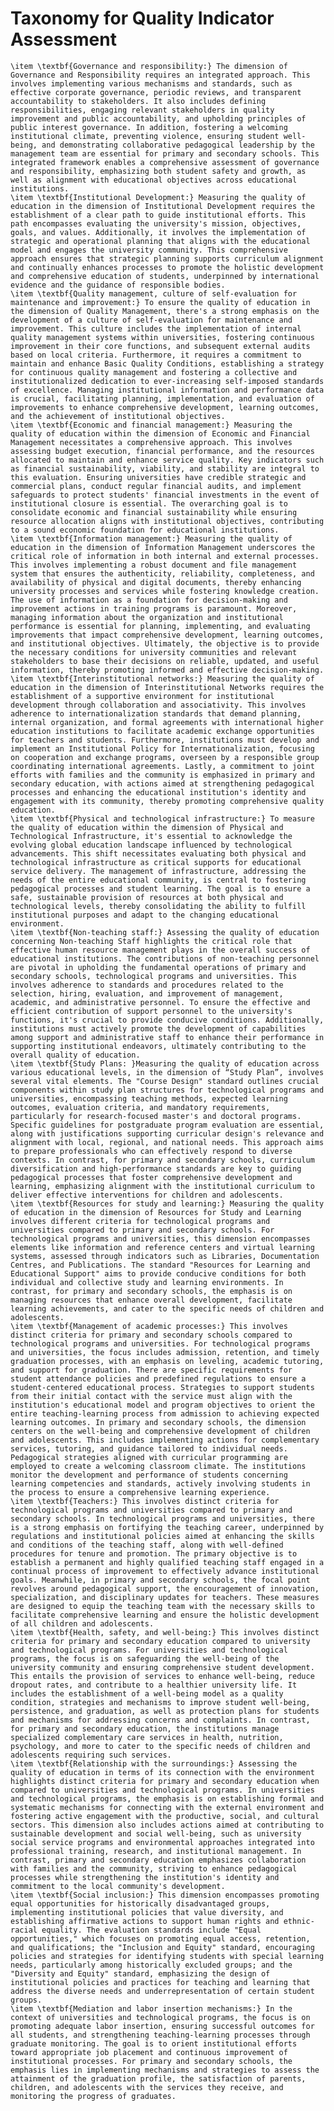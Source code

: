 # Taxonomy for Quality Indicator Assessment
    \item \textbf{Governance and responsibility:} The dimension of Governance and Responsibility requires an integrated approach. This involves implementing various mechanisms and standards, such as effective corporate governance, periodic reviews, and transparent accountability to stakeholders. It also includes defining responsibilities, engaging relevant stakeholders in quality improvement and public accountability, and upholding principles of public interest governance. In addition, fostering a welcoming institutional climate, preventing violence, ensuring student well-being, and demonstrating collaborative pedagogical leadership by the management team are essential for primary and secondary schools. This integrated framework enables a comprehensive assessment of governance and responsibility, emphasizing both student safety and growth, as well as alignment with educational objectives across educational institutions.
    \item \textbf{Institutional Development:} Measuring the quality of education in the dimension of Institutional Development requires the establishment of a clear path to guide institutional efforts. This path encompasses evaluating the university's mission, objectives, goals, and values. Additionally, it involves the implementation of strategic and operational planning that aligns with the educational model and engages the university community. This comprehensive approach ensures that strategic planning supports curriculum alignment and continually enhances processes to promote the holistic development and comprehensive education of students, underpinned by international evidence and the guidance of responsible bodies.
    \item \textbf{Quality management, culture of self-evaluation for maintenance and improvement:} To ensure the quality of education in the dimension of Quality Management, there's a strong emphasis on the development of a culture of self-evaluation for maintenance and improvement. This culture includes the implementation of internal quality management systems within universities, fostering continuous improvement in their core functions, and subsequent external audits based on local criteria. Furthermore, it requires a commitment to maintain and enhance Basic Quality Conditions, establishing a strategy for continuous quality management and fostering a collective and institutionalized dedication to ever-increasing self-imposed standards of excellence. Managing institutional information and performance data is crucial, facilitating planning, implementation, and evaluation of improvements to enhance comprehensive development, learning outcomes, and the achievement of institutional objectives.
    \item \textbf{Economic and financial management:} Measuring the quality of education within the dimension of Economic and Financial Management necessitates a comprehensive approach. This involves assessing budget execution, financial performance, and the resources allocated to maintain and enhance service quality. Key indicators such as financial sustainability, viability, and stability are integral to this evaluation. Ensuring universities have credible strategic and commercial plans, conduct regular financial audits, and implement safeguards to protect students' financial investments in the event of institutional closure is essential. The overarching goal is to consolidate economic and financial sustainability while ensuring resource allocation aligns with institutional objectives, contributing to a sound economic foundation for educational institutions.
    \item \textbf{Information management:} Measuring the quality of education in the dimension of Information Management underscores the critical role of information in both internal and external processes. This involves implementing a robust document and file management system that ensures the authenticity, reliability, completeness, and availability of physical and digital documents, thereby enhancing university processes and services while fostering knowledge creation. The use of information as a foundation for decision-making and improvement actions in training programs is paramount. Moreover, managing information about the organization and institutional performance is essential for planning, implementing, and evaluating improvements that impact comprehensive development, learning outcomes, and institutional objectives. Ultimately, the objective is to provide the necessary conditions for university communities and relevant stakeholders to base their decisions on reliable, updated, and useful information, thereby promoting informed and effective decision-making.
    \item \textbf{Interinstitutional networks:} Measuring the quality of education in the dimension of Interinstitutional Networks requires the establishment of a supportive environment for institutional development through collaboration and associativity. This involves adherence to internationalization standards that demand planning, internal organization, and formal agreements with international higher education institutions to facilitate academic exchange opportunities for teachers and students. Furthermore, institutions must develop and implement an Institutional Policy for Internationalization, focusing on cooperation and exchange programs, overseen by a responsible group coordinating international agreements. Lastly, a commitment to joint efforts with families and the community is emphasized in primary and secondary education, with actions aimed at strengthening pedagogical processes and enhancing the educational institution's identity and engagement with its community, thereby promoting comprehensive quality education.
    \item \textbf{Physical and technological infrastructure:} To measure the quality of education within the dimension of Physical and Technological Infrastructure, it's essential to acknowledge the evolving global education landscape influenced by technological advancements. This shift necessitates evaluating both physical and technological infrastructure as critical supports for educational service delivery. The management of infrastructure, addressing the needs of the entire educational community, is central to fostering pedagogical processes and student learning. The goal is to ensure a safe, sustainable provision of resources at both physical and technological levels, thereby consolidating the ability to fulfill institutional purposes and adapt to the changing educational environment.
    \item \textbf{Non-teaching staff:} Assessing the quality of education concerning Non-teaching Staff highlights the critical role that effective human resource management plays in the overall success of educational institutions. The contributions of non-teaching personnel are pivotal in upholding the fundamental operations of primary and secondary schools, technological programs and universities. This involves adherence to standards and procedures related to the selection, hiring, evaluation, and improvement of management, academic, and administrative personnel. To ensure the effective and efficient contribution of support personnel to the university's functions, it's crucial to provide conducive conditions. Additionally, institutions must actively promote the development of capabilities among support and administrative staff to enhance their performance in supporting institutional endeavors, ultimately contributing to the overall quality of education.
    \item \textbf{Study Plans: }Measuring the quality of education across various educational levels, in the dimension of “Study Plan”, involves several vital elements. The "Course Design" standard outlines crucial components within study plan structures for technological programs and universities, encompassing teaching methods, expected learning outcomes, evaluation criteria, and mandatory requirements, particularly for research-focused master's and doctoral programs. Specific guidelines for postgraduate program evaluation are essential, along with justifications supporting curricular design's relevance and alignment with local, regional, and national needs. This approach aims to prepare professionals who can effectively respond to diverse contexts. In contrast, for primary and secondary schools, curriculum diversification and high-performance standards are key to guiding pedagogical processes that foster comprehensive development and learning, emphasizing alignment with the institutional curriculum to deliver effective interventions for children and adolescents.
    \item \textbf{Resources for study and learning:} Measuring the quality of education in the dimension of Resources for Study and Learning involves different criteria for technological programs and universities compared to primary and secondary schools. For technological programs and universities, this dimension encompasses elements like information and reference centers and virtual learning systems, assessed through indicators such as Libraries, Documentation Centres, and Publications. The standard "Resources for Learning and Educational Support" aims to provide conducive conditions for both individual and collective study and learning environments. In contrast, for primary and secondary schools, the emphasis is on managing resources that enhance overall development, facilitate learning achievements, and cater to the specific needs of children and adolescents.
    \item \textbf{Management of academic processes:} This involves distinct criteria for primary and secondary schools compared to technological programs and universities. For technological programs and universities, the focus includes admission, retention, and timely graduation processes, with an emphasis on leveling, academic tutoring, and support for graduation. There are specific requirements for student attendance policies and predefined regulations to ensure a student-centered educational process. Strategies to support students from their initial contact with the service must align with the institution's educational model and program objectives to orient the entire teaching-learning process from admission to achieving expected learning outcomes. In primary and secondary schools, the dimension centers on the well-being and comprehensive development of children and adolescents. This includes implementing actions for complementary services, tutoring, and guidance tailored to individual needs. Pedagogical strategies aligned with curricular programming are employed to create a welcoming classroom climate. The institutions monitor the development and performance of students concerning learning competencies and standards, actively involving students in the process to ensure a comprehensive learning experience.
    \item \textbf{Teachers:} This involves distinct criteria for technological programs and universities compared to primary and secondary schools. In technological programs and universities, there is a strong emphasis on fortifying the teaching career, underpinned by regulations and institutional policies aimed at enhancing the skills and conditions of the teaching staff, along with well-defined procedures for tenure and promotion. The primary objective is to establish a permanent and highly qualified teaching staff engaged in a continual process of improvement to effectively advance institutional goals. Meanwhile, in primary and secondary schools, the focal point revolves around pedagogical support, the encouragement of innovation, specialization, and disciplinary updates for teachers. These measures are designed to equip the teaching team with the necessary skills to facilitate comprehensive learning and ensure the holistic development of all children and adolescents.
    \item \textbf{Health, safety, and well-being:} This involves distinct criteria for primary and secondary education compared to university and technological programs. For universities and technological programs, the focus is on safeguarding the well-being of the university community and ensuring comprehensive student development. This entails the provision of services to enhance well-being, reduce dropout rates, and contribute to a healthier university life. It includes the establishment of a well-being model as a quality condition, strategies and mechanisms to improve student well-being, persistence, and graduation, as well as protection plans for students and mechanisms for addressing concerns and complaints. In contrast, for primary and secondary education, the institutions manage specialized complementary care services in health, nutrition, psychology, and more to cater to the specific needs of children and adolescents requiring such services.
    \item \textbf{Relationship with the surroundings:} Assessing the quality of education in terms of its connection with the environment highlights distinct criteria for primary and secondary education when compared to universities and technological programs. In universities and technological programs, the emphasis is on establishing formal and systematic mechanisms for connecting with the external environment and fostering active engagement with the productive, social, and cultural sectors. This dimension also includes actions aimed at contributing to sustainable development and social well-being, such as university social service programs and environmental approaches integrated into professional training, research, and institutional management. In contrast, primary and secondary education emphasizes collaboration with families and the community, striving to enhance pedagogical processes while strengthening the institution's identity and commitment to the local community's development.
    \item \textbf{Social inclusion:} This dimension encompasses promoting equal opportunities for historically disadvantaged groups, implementing institutional policies that value diversity, and establishing affirmative actions to support human rights and ethnic-racial equality. The evaluation standards include "Equal opportunities," which focuses on promoting equal access, retention, and qualifications; the "Inclusion and Equity" standard, encouraging policies and strategies for identifying students with special learning needs, particularly among historically excluded groups; and the "Diversity and Equity" standard, emphasizing the design of institutional policies and practices for teaching and learning that address the diverse needs and underrepresentation of certain student groups.
    \item \textbf{Mediation and labor insertion mechanisms:} In the context of universities and technological programs, the focus is on promoting adequate labor insertion, ensuring successful outcomes for all students, and strengthening teaching-learning processes through graduate monitoring. The goal is to orient institutional efforts toward appropriate job placement and continuous improvement of institutional processes. For primary and secondary schools, the emphasis lies in implementing mechanisms and strategies to assess the attainment of the graduation profile, the satisfaction of parents, children, and adolescents with the services they receive, and monitoring the progress of graduates.
